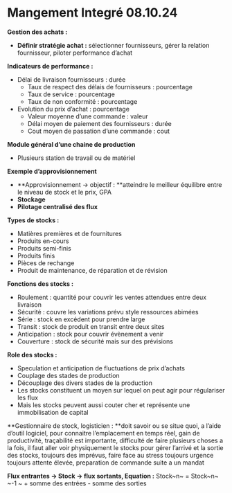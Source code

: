 # **Mangement Integré 08.10.24**

**Gestion des achats :**

* **Définir stratégie achat :** sélectionner fournisseurs, gérer la relation fournisseur, piloter performance d’achat

**Indicateurs de performance :**

* Délai de livraison fournisseurs : durée
  * Taux de respect des délais de fournisseurs : pourcentage
  * Taux de service : pourcentage
  * Taux de non conformité : pourcentage
* Evolution du prix d’achat : pourcentage
  * Valeur moyenne d’une commande : valeur
  * Délai moyen de paiement des fournisseurs : durée
  * Cout moyen de passation d’une commande : cout

**Module général d’une chaine de production**

* Plusieurs station de travail ou de matériel

**Exemple d’approvisionnement**

* **Approvisionnement -> objectif : **atteindre le meilleur équilibre entre le niveau de stock et le prix, GPA
* **Stockage**
* **Pilotage centralisé des flux**

**Types de stocks :**

* Matières premières et de fournitures
* Produits en-cours
* Produits semi-finis
* Produits finis
* Pièces de rechange
* Produit de maintenance, de réparation et de révision

**Fonctions des stocks :**

* Roulement : quantité pour couvrir les ventes attendues entre deux livraison
* Sécurité : couvre les variations prévu style ressources abimées
* Série : stock en excédent pour prendre large
* Transit : stock de produit en transit entre deux sites
* Anticipation : stock pour couvrir évènement a venir
* Couverture : stock de sécurité mais sur des prévisions

**Role des stocks :**

* Speculation et anticipation de fluctuations de prix d’achats
* Couplage des stades de production
* Découplage des divers stades de la production
* Les stocks constituent un moyen sur lequel on peut agir pour régulariser les flux
* Mais les stocks peuvent aussi couter cher et représente une immobilisation de capital

**Gestionnaire de stock, logisticien : **doit savoir ou se situe quoi, a l’aide d’outil logiciel, pour connaitre l’emplacement en temps réel, gain de productivité, traçabilité est importante, difficulté de faire plusieurs choses a la fois, il faut aller voir physiquement le stocks pour gérer l’arrivé et la sortie des stocks, toujours des imprévus, faire face au stress toujours urgence toujours attente élevée, preparation de commande suite a un mandat

**Flux entrantes -> Stock -> flux sortants, Equation :** Stock~n~ = Stock~n~ ~-1 ~ + somme des entrées - somme des sorties
